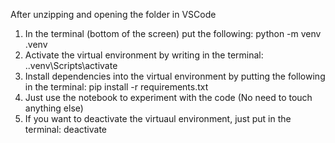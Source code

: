 After unzipping and opening the folder in VSCode

1. In the terminal (bottom of the screen) put the following: python -m venv .venv
2. Activate the virtual environment by writing in the terminal: .\.venv\Scripts\activate
3. Install dependencies into the virtual environment by putting the following in the terminal: pip install -r requirements.txt
4. Just use the notebook to experiment with the code (No need to touch anything else)
5. If you want to deactivate the virtuaul environment, just put in the terminal: deactivate

